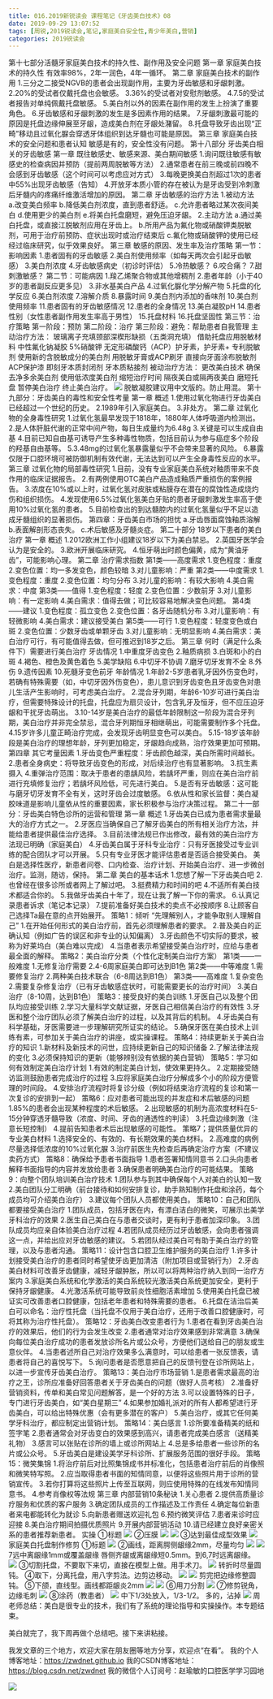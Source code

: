 ```yaml
---
title: 016.2019新锐读会 课程笔记《牙齿美白技术》08
date: 2019-09-29 13:07:52
tags: [周锐,2019锐读会,笔记,家庭美白安全性,青少年美白,营销]
categories: 2019锐读会
---
```


第十七部分活髓牙家庭美白技术的持久性、副作用及安全问题
第一章 家庭美白技术的持久性
有效率98%，2年一润色，4年一循环。
第二章 家庭美白技术的副作用
1.三分之二接受NGVB的患者会出现副作用，主要为牙齿敏感和牙龈刺激。
2.20%的受试者仅戴托盘也会敏感。
3.36%的受试者对安慰剂敏感。
4.7.5的受试者报告对单纯佩戴托盘敏感。
5.美白剂以外的因素在副作用的发生上扮演了重要角色。
6.牙齿敏感和牙龈刺激的发生是多因素作用的结果。
7.牙龈刺激最可能的原因是托盘边缘伸展至牙龈，造成美白剂在牙龈处潴留。
8.托盘导致牙齿出现“正畸”移动且过氧化脲会穿透牙体组织到达牙髓也可能是原因。
第三章 家庭美白技术的安全问题和患者认知
敏感是有的，安全性没有问题。
第十八部分 牙齿美白相关的牙齿敏感
第一章 既往敏感史、敏感来源、美白期间敏感
1.询问既往敏感有敏感史的检查病因并预防（提前两周脱敏等方法）
2.通常患者在前三晚或前四晚不会感到牙齿敏感（这个时间可以考虑应对方式）
3.每晚更换美白剂超过1次的患者中55%出现牙齿敏感（告知）
4.开放牙本质小管的存在被认为是牙齿受到冷刺激后牙髓内的疼痛纤维激活增加的原因。
第二章 牙齿敏感的治疗方法
1.被动方法   
a.改变美白频率
b.降低美白剂浓度，直到患者舒适。
c.允许患者略过某次夜间美白
d.使用更少的美白剂
e.将美白托盘磨短，避免压迫牙龈。
2.主动方法
a.通过美白托盘，或直接江脱敏剂应用在牙齿上。
b.所用产品为氟化物或硝酸钾类脱敏剂，可用于治疗前预防、症状出现时或治疗结束后
c.氟化物或硝酸钾的使用已经经过临床研究，似乎效果良好。 
第三章 敏感的原因、发生率及治疗策略
第一节：影响因素
1.患者固有的牙齿敏感
2.美白剂使用频率（如每天两次会引起牙齿敏感）
3.美白剂浓度
4.牙齿敏感病史（初诊时评估）
5.冷热敏感？
6.咬合痛？
7.甜刺激敏感？
第二节：可能病因
1.羧乙烯聚合物或其他增稠剂
2.患者年龄（小于40岁的患者副反应更多见）
3.非水基美白产品
4.过氧化脲化学分解产物
5.托盘的化学反应
6.美白剂浓度
7.溶解介质
8.暴露时间
9.美白剂内添加的香味剂
10.美白剂使用频率
11.患者固有的牙齿敏感情况
12.患者的全身情况
13.美白凝胶pH
14.患者性别（女性患者副作用发生率高于男性）
15.托盘材料
16.托盘坚固性
第三节：治疗策略
第一阶段：预防
第二阶段：治疗
第三阶段：避免：帮助患者自我管理
主动治疗方法：
玻璃离子充填颈部深楔形缺损（五类洞充填）
借助托盘应用脱敏材料
中性氟化钠凝胶
5%硝酸钾
无定形磷酸钙（ACP）护牙素，护牙素+
专利脱敏剂
使用新的含脱敏成分的美白剂
用脱敏牙膏或ACP刷牙
直接向牙面涂布脱敏剂
ACP保护漆
即刻牙本质封闭剂
牙本质粘接剂
被动治疗方法：
更改美白技术
确保去净多余美白剂
使用低浓度美白剂
缩短治疗时间
隔夜美白或隔两夜美白
磨短托盘
暂停美白治疗
终止美白治疗。
![](https://zymblog-1258069789.cos.ap-chengdu.myqcloud.com/blog0152-2019rdh/010/01.png)
脱敏凝胶建议用中文版的。防止用混。
第十九部分：牙齿美白的毒性和安全性考量
第一章 概述
1.使用过氧化物进行牙齿美白已经超过一个世纪的历史。
2.1989年引入家庭美白。
3.非处方。
第二章 过氧化物的全身毒性研究
1.过氧化氢最早发现于1818年，1880年人体呼吸道内检测出。
2.是人体肝脏代谢的正常中间产物，每日生成量约为6.48g
3.关键是可以生成自由基
4.目前已知自由基可诱导产生多种毒性物质，包括目前认为参与癌症多个阶段的羟基自由基等。
5.3.48mg的过氧化氢暴露量似乎不会带来显著的风险。
6.暴露仅限于口腔环境可被防御机制有效代谢，无法达到可以产生全身毒性反应的水平。
第三章 过氧化物的局部毒性研究
1.目前，没有专业家庭美白系统对釉质带来不良作用的临床证据报告。
2.有两例使用OTC美白产品造成釉质严重损伤的案例报告。
3.浓度在10%或以上时，过氧化氢对皮肤或粘膜存在潜在的腐蚀性造成烧灼伤和组织损伤。
4.发现使用6.5%过氧化氢美白牙贴的患者牙龈刺激发生率高于使用10%过氧化氢的患者。
5.目前检查出的到达髓腔内的过氧化氢量似乎不足以造成牙髓组织的显著损伤。
第四章：牙齿美白市场的担忧
a.牙齿唇面腐蚀釉质溶解
b.表面解剖形态丧失。
c.术后敏感及牙髓炎症。
第二十部分 18岁以下患者的美白治疗
第一章 概述
1.2012欧洲工作小组建议18岁以下为美白禁忌。
2.英国牙医学会认为是安全的。
3.欧洲开展临床研究。
4.恒牙萌出时颜色偏黄，成为“黄油牙齿”，可能影响心理。
第二章 治疗需求指数
第1类——高度需求
1.变色程度：重度
2.变色位置：均一多发变色，颜色较暗
3.对儿童影响：严重
第2类——中度需求
1.变色程度：重度
2.变色位置：均匀分布
3.对儿童的影响：有较大影响
4.美白需求：中度
第3类——值得
1.变色程度：轻度
2.变色位置：少数前牙
3.对儿童影响：有一定影响
4.美白需求：值得去做；可比较容易地解决变色问题。
第4类——建议
1.变色程度：孤立变色
2.变色位置：各牙齿随机分布
3.对儿童影响：有轻微影响
4.美白需求：建议接受美白
第5类——可行
1.变色程度：轻度变色或白斑
2.变色位置：少数牙齿或单颗牙齿
3.对儿童影响：无明显影响
4.美白需求：美白治疗可行，有可能值得去做，但可推迟到18岁之后。
第三章 何时（满足什么条件下）需要进行美白治疗
牙齿情况
1.中重度牙齿变色
2.釉质病损
3.白斑和小的白斑
4.褐色、橙色及黄色着色
5.美学缺陷
6.中切牙不协调
7.磨牙切牙发育不全
8.外伤
9.遗传因素
10.死髓牙变色前牙
年龄情况
1.年龄2-5岁患者乳牙因外伤变色时，若确有特殊需要（如，中切牙因外伤变色），患儿意识到牙齿变色且牙齿变色对患儿生活产生影响时，可考虑美白治疗。
2.混合牙列期，年龄6-10岁可进行美白治疗，但需要特殊设计的托盘，托盘应为扇贝设计，包含乳牙及恒牙，但不应压迫牙龈和干扰牙齿萌出。
3.10-14岁是美白治疗的最低年龄限制这一阶段为混合牙列期，美白治疗并非完全禁忌，混合牙列期恒牙相继萌出，可能需要制作多个托盘。
4.15岁许多儿童正畸治疗完成，会发现牙齿明显变色可以美白。
5.15-18岁该年龄段是美白治疗的理想年龄，牙列更加稳定，牙龈趋向成熟，治疗效果更加可预期。
第四章 其它考量因素
1.牙齿变色严重程度：牙齿颜色越深，美白所需时间越长。
2.患者全身病史：将导致牙齿变色的形成，对后续治疗也有显著影响。
3.抗生素摄入
4.重弹治疗范围：取决于患者的患龋风险，若龋坏严重，则应在美白治疗前进行充填修复治疗；若龋坏风险低，可先进行美白。
5.是否有牙齿敏感：这可能与磨牙切牙发育不全有关，这时牙齿会过度敏感。
6.依从性和家长监督：美白凝胶味道是影响儿童依从性的重要因素，家长积极参与治疗决策过程。
第二十一部分：牙齿美白特色诊所的运营和管理
第一章 概述
1.牙齿美白已成为患者需求量最大的治疗方式之一。
2.牙医应当确保自己了解牙齿美白的所有相关治疗方法，并能给患者提供最佳治疗选择。
3.目前法律法规已作出修改，最有效的美白治疗方法现已明确（家庭美白）
4.牙齿美白属于牙科专业治疗：只有牙医接受过专业训练的配合团队才可以开展。
5.只有专业牙医才能评估患者是否适合接受美白。
美白是选择性医疗，新患者问卷、口内检查、治疗计划、开始美白治疗、进一步微创治疗。监测，随访，保持。
第二章 美白的基本话术
1.您想了解一下牙齿美白吧
2.也曾经在很多诊所或者网上了解过吧。
3.挺费精力和时间的吧
4.不适所有美白技术都适合你的。
5.我做牙齿美白十年了，现在让我了解一下你的需求。
6.认真记录患者诉求（笔记本记录）
7.提前准备好美白技术的卖点不必按顺序
8.让顾客自己选择Ta最在意的点开始展开。
策略1：倾听
“先理解别人，才能争取别人理解自己”
1.在开始任何形式的美白治疗前，首先必须理解患者的要求。
2.普及美白的正确认知（例如广告的误区和非专业的认知偏离）
3.牙齿颜色不切实际的要求，被称为好莱坞白（美白难以完成）
4.当患者表示希望接受美白治疗时，应给与患者最全面的解释。
策略2：美白治疗分类（个性化定制美白治疗方案）
第1类——一般难度
1.无修复治疗需要
2.4-6周家庭美白即可达到B1色
第2类——中等难度
1.需要修复治疗
2.两种美白技术联合（6-8周达到B1色）
第3类——高难度
1.复杂变色
2.需要复杂修复治疗（已有牙齿敏感症状时，可能需要更长的治疗时间）
3.美白治疗（8-10周，达到B1色）
策略3：接受良好的美白训练
1.牙医自己以及整个团队均应接受训练
2.学习大量科学文献证据，牙医自己相信美白治疗的有效性
3.牙医和整个治疗团队必须了解美白治疗的过程，以及其背后的机制。
4.牙齿美白有科学基础，牙医需要进一步理解研究所证实的结论。
5.确保牙医在美白技术上训练有素，可参加关于美白治疗的讲座，或实操课程。
策略4：持续更新关于美白治疗的知识
1.新材料及新技术的问世，应持续更新自己的知识储备
2.了解法律法规的变化
3.必须保持知识的更新（能够辨别没有依据的美白营销）
策略5：学习如何有效制定美白治疗计划
1.有效的制定美白计划，使效果更持久。
2.定期接受随访监测鼓励患者完成治疗的过程
3.应将家庭美白治疗分解成多个小的阶段方便管理的时间段。
4.安排治疗流程时将复诊分级（例如将结束治疗流程的复诊和第一次复诊的安排到一起）
策略6：应对患者可能出现的并发症和术后敏感的问题
1.85%的患者会出现某种程度的术后敏感。
2.出现敏感的机制为高浓度材料在5-15分钟穿透牙髓导致（浓度、时间、牙齿的通透性的判读）
3.托盘边缘刺激（注意长短控制）
4.提前告知患者术后出现敏感的可能性。
策略7；提供质量优异的专业美白材料
1.选择安全的、有效的、有长期效果的美白材料。
2.高难度的病例尽量选择低浓度的10%过氧化脲
3.治疗前医生先检查后再确定治疗方案（不建议卖药方式）
策略8：确保给予患者书面指导
1.患者签署知情同意书
2.口头向患者解释书面指导的内容并发放给患者
3.确保患者明确美白治疗的可能结果。
策略9：向整个团队培训美白治疗技术
1.团队参与到其中确保每个人对美白的认知一致
2.美白团队分工明确（前台接待和如何安排复诊，助手熟知制作托盘和涂药，每个成员均可介绍美白治疗）
3.建议每个团队人员都使用美白。
策略10：自己和团队都要接受美白治疗
1.团队成员，包括牙医在内，有漂白洁白的微笑，可展示出美学牙科治疗的效果
2.医生自己美白在与患者交谈时，更有利于患者加深印象。
3.团队成员均应亲自体验美白治疗过程
4.若团队成员经历过牙齿敏感，会向患者强调这一点，并给出应对牙齿敏感的建议。
5.若团队经过美白可有助于美白治疗的管理，以及与患者沟通。
策略11：设计包含口腔卫生维护服务的美白治疗
1.许多计划接受美白治疗的患者同时希望使牙齿更加清洁（附加项目或营销行为）
2.牙齿美白材料可改善牙齿健康，减轻牙龈肿胀，所以可以将两种治疗纳入到同一治疗方案内
3.家庭美白系统和化学激活的美白系统较光激活美白系统更加安全，更利于保持牙龈健康。
4.光激活系统可能导致前炎性细胞活素增加
5.使用美白托盘已被证实可改善患者口腔健康，包括老年患者和特殊需要的患者。
6.托盘在洁治后美白可以命名：治疗性托盘（当托盘不仅用于美白治疗，还用于改善口腔健康时，可将其称为治疗性托盘）。
策略12：牙齿美白改变患者行为
1.患者在看到牙齿美白治疗的效果后，他们的行为会发生改变
2.患者通常对治疗效果感到非常满意
3.确保向每位美白治疗成功的患者发放诊所名片或公众号，方便他们送给自己的朋友或生意伙伴。
4.当患者述所自己对治疗效果多么满意时，可以给患者一张反馈表，请患者将自己的喜悦写下。
5.询问患者是否愿意把自己的反馈刊登在诊所网站上，以进一步宣传牙齿美白治疗。
策略13：美白治疗市场营销
1.是患者需求最高的治疗之王，诊所应准备好回答患者关于牙齿美白的问题（做好人员考核）
2.准备好营销资料，传单和美白常见问题解答，是一个好的方法
3.可以设置特殊的日子，专门进行牙齿美白，如“美白星期三”
4.如果参加婚礼派对的所有人都希望进行牙齿美白，可以给出特殊优惠（会有更多潜在的客户）
5.美白治疗，或其它任何美学牙科治疗，都应制定出营销计划。
策略14：美白感言
1.诊所要准备精美的纸和签字笔
2.患者通常会对牙齿变白的效果感到高兴，请患者完成美白感言（送精美礼物）
3.感言可以张贴在诊所的墙上或诊所网站上
4.总是多给患者一些诊所的名片或公众号。
5.牙齿美白是建设美学牙科诊所、扩展服务范围的很好手段。
策略15：微笑集锦
1.将治疗前后对比照集锦成书并标准化，包括患者治疗前后的肖像照和微笑特写照。
2.应当取得患者书面的知情同意，以便将这些照片用于诊所的营销宣传。
3.若你打算将这些照片上传至互联网，则应使用特殊的在线发布知情同意书。
4.参考肖像权等法规
第三章 内部营销10条秘诀
1.关心患者
2.提供高质量诊疗服务和优质的客户服务
3.确定团队成员的工作描述及工作责任
4.确定每位新患者来电都能转化为就诊
5.向新患者赠送欢迎礼包
6.预约微笑评估
7.患者来诊时应迎接
8.美白治疗期间拍摄优质照片
9.开展内部营销活动
10.请已经建立良好亲密关系的患者推荐新患者。
实操
①标题
![](https://zymblog-1258069789.cos.ap-chengdu.myqcloud.com/blog0152-2019rdh/010/02.png)
②压膜
![](https://zymblog-1258069789.cos.ap-chengdu.myqcloud.com/blog0152-2019rdh/010/03.png)
![](https://zymblog-1258069789.cos.ap-chengdu.myqcloud.com/blog0152-2019rdh/010/04.png)
③达到最佳成型效果
![](https://zymblog-1258069789.cos.ap-chengdu.myqcloud.com/blog0152-2019rdh/010/05.png)
家庭美白托盘制作修剪
①标题
![](https://zymblog-1258069789.cos.ap-chengdu.myqcloud.com/blog0152-2019rdh/010/06.png)
②画线，距离腭侧龈缘2mm，尽量均匀
![](https://zymblog-1258069789.cos.ap-chengdu.myqcloud.com/blog0152-2019rdh/010/07.png)
![](https://zymblog-1258069789.cos.ap-chengdu.myqcloud.com/blog0152-2019rdh/010/08.png)
7远中离龈缘1mm或覆盖龈缘
唇侧齐龈或离龈缘短0.5mm。到6,7时远离龈缘。
![](https://zymblog-1258069789.cos.ap-chengdu.myqcloud.com/blog0152-2019rdh/010/09.png)
③切割托盘，不要取下来切，直接在模型上做。用手术刀。
![](https://zymblog-1258069789.cos.ap-chengdu.myqcloud.com/blog0152-2019rdh/010/10.png)
转折时尽量圆钝。
④取下，分离托盘，用八字剪法。边剪边移动。
![](https://zymblog-1258069789.cos.ap-chengdu.myqcloud.com/blog0152-2019rdh/010/11.png)
![](https://zymblog-1258069789.cos.ap-chengdu.myqcloud.com/blog0152-2019rdh/010/12.png)
剪完把边缘修整圆钝。
⑤下颌，直线型。画线都距龈炎2mm
![](https://zymblog-1258069789.cos.ap-chengdu.myqcloud.com/blog0152-2019rdh/010/13.png)
![](https://zymblog-1258069789.cos.ap-chengdu.myqcloud.com/blog0152-2019rdh/010/14.png)
⑥用刀分割
![](https://zymblog-1258069789.cos.ap-chengdu.myqcloud.com/blog0152-2019rdh/010/15.png)
⑦修剪锐角，边缘毛刺
![](https://zymblog-1258069789.cos.ap-chengdu.myqcloud.com/blog0152-2019rdh/010/16.png)
⑧涂药（教患者）
![](https://zymblog-1258069789.cos.ap-chengdu.myqcloud.com/blog0152-2019rdh/010/17.png)
中下1/3处放入，1/3-1/2。
多的，沾掉
![](https://zymblog-1258069789.cos.ap-chengdu.myqcloud.com/blog0152-2019rdh/010/18.png)
周老师总结：美白是很专业的技术，我们有了系统的理论指导和实操操作。本专题结束。

美白就完了，我下周再做个总结吧。接下来讲粘接。

我发文章的三个地方，欢迎大家在朋友圈等地方分享，欢迎点“在看”。
我的个人博客地址：https://zwdnet.github.io
我的CSDN博客地址：https://blog.csdn.net/zwdnet
我的微信个人订阅号：赵瑜敏的口腔医学学习园地


![](https://zymblog-1258069789.cos.ap-chengdu.myqcloud.com/other/wx.jpg)